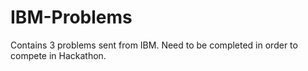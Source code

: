 # IBM-Problems
Contains 3 problems sent from IBM. Need to be completed in order to compete in Hackathon.
